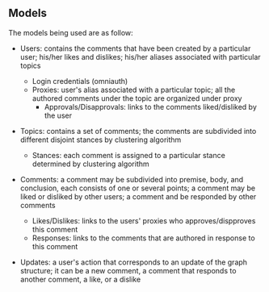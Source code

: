 ## Models ##

The models being used are as follow:

* Users: contains the comments that have been created by a particular user; his/her likes and dislikes; his/her aliases associated with particular topics
    * Login credentials (omniauth)
    * Proxies: user's alias associated with a particular topic; all the authored comments under the topic are organized under proxy
        * Approvals/Disapprovals: links to the comments liked/disliked by the user

* Topics: contains a set of comments; the comments are subdivided into different disjoint stances by clustering algorithm
    * Stances: each comment is assigned to a particular stance determined by clustering algorithm

* Comments: a comment may be subdivided into premise, body, and conclusion, each consists of one or several points; a comment may be liked or disliked by other users; a comment and be responded by other comments
    * Likes/Dislikes: links to the users' proxies who approves/dispproves this comment
    * Responses: links to the comments that are authored in response to this comment

* Updates: a user's action that corresponds to an update of the graph structure; it can be a new comment, a comment that responds to another comment, a like, or a dislike

